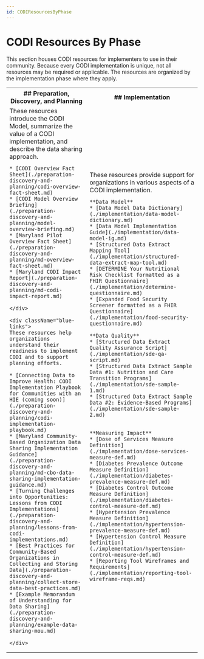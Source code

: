 ```yaml
---
id: CODIResourcesByPhase
---
```




# CODI Resources By Phase

This section houses CODI resources for implementers to use in their community.
Because every CODI implementation is unique, not all resources may be required
or applicable. The resources are organized by the implementation phase where
they apply.

<table>
    <colgroup>
        <col span="1"/>
        <col span="1"/>
    </colgroup>
    <tr>
        <th scope="col" style={{width: '50%'}}>
        ## Preparation, Discovery, and Planning
        </th>
        <th scope="col" style={{width: '50%'}}>
        ## Implementation
        </th>
    </tr>
<tr>
<td style={{verticalAlign: 'top'}}>
    <div className="blue-links">
    These resources introduce the CODI Model, summarize the value of a CODI
    implementation, and describe the data sharing approach.

    * [CODI Overview Fact Sheet](./preparation-discovery-and-planning/codi-overview-fact-sheet.md)
    * [CODI Model Overview Briefing](./preparation-discovery-and-planning/model-overview-briefing.md)
    * [Maryland Pilot Overview Fact Sheet](./preparation-discovery-and-planning/md-overview-fact-sheet.md)
    * [Maryland CODI Impact Report](./preparation-discovery-and-planning/md-codi-impact-report.md)

    </div>

    <div className="blue-links">
    These resources help organizations understand their readiness to implement
    CODI and to support planning efforts.

    * [Connecting Data to Improve Health: CODI Implementation Playbook for Communities with an HIE (coming soon)](./preparation-discovery-and-planning/codi-implementation-playbook.md)
    * [Maryland Community-Based Organization Data Sharing Implementation Guidance](./preparation-discovery-and-planning/md-cbo-data-sharing-implementation-guidance.md)
    * [Turning Challenges into Opportunities: Lessons from CODI Implementations](./preparation-discovery-and-planning/lessons-from-codi-implementations.md)
    * [Best Practices for Community-Based Organizations in Collecting and Storing Data](./preparation-discovery-and-planning/collect-store-data-best-practices.md)
    * [Example Memorandum of Understanding for Data Sharing](./preparation-discovery-and-planning/example-data-sharing-mou.md)
    
    </div>
</td>
<td className="blue-links">
    These resources provide support for organizations in various aspects of a CODI implementation.

    **Data Model**
    * [Data Model Data Dictionary](./implementation/data-model-dictionary.md)
    * [Data Model Implementation Guide](./implementation/data-model-ig.md)
    * [Structured Data Extract Mapping Tool](./implementation/structured-data-extract-map-tool.md)
    * [DETERMINE Your Nutritional Risk Checklist formatted as a FHIR Questionnaire](./implementation/determine-questionnaire.md)
    * [Expanded Food Security Screener formatted as a FHIR Questionnaire](./implementation/food-security-questionnaire.md)

    **Data Quality**
    * [Structured Data Extract Quality Assurance Script](./implementation/sde-qa-script.md)
    * [Structured Data Extract Sample Data #1: Nutrition and Care Transition Programs](./implementation/sde-sample-1.md)
    * [Structured Data Extract Sample Data #2: Evidence-Based Programs](./implementation/sde-sample-2.md)


    **Measuring Impact**
    * [Dose of Services Measure Definition](./implementation/dose-services-measure-def.md)
    * [Diabetes Prevalence Outcome Measure Definition](./implementation/diabetes-prevalence-measure-def.md)
    * [Diabetes Control Outcome Measure Definition](./implementation/diabetes-control-measure-def.md)
    * [Hypertension Prevalence Measure Definition](./implementation/hypertension-prevalence-measure-def.md)
    * [Hypertension Control Measure Definition](./implementation/hypertension-control-measure-def.md)
    * [Reporting Tool Wireframes and Requirements](./implementation/reporting-tool-wireframe-reqs.md)

</td>
</tr>
</table>
